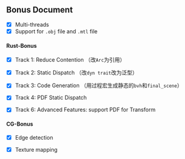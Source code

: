 ## Bonus Document

- [x] Multi-threads
- [x] Support for `.obj` file and `.mtl` file

#### Rust-Bonus

- [x] Track 1: Reduce Contention （改`Arc`为引用）
- [x] Track 2: Static Dispatch （改`dyn trait`改为泛型）

- [x] Track 3: Code Generation （用过程宏生成静态的`bvh`和`final_scene`）

- [x] Track 4: PDF Static Dispatch

- [x] Track 6: Advanced Features: support PDF for Transform

#### CG-Bonus

- [x] Edge detection

- [x] Texture mapping